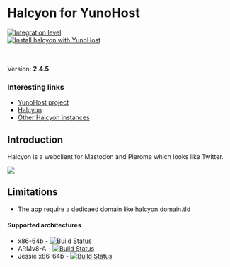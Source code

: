 # Halcyon for YunoHost


[![Integration level](https://dash.yunohost.org/integration/halcyon.svg)](https://dash.yunohost.org/appci/app/halcyon)  
[![Install halcyon with YunoHost](https://install-app.yunohost.org/install-with-yunohost.png)](https://install-app.yunohost.org/?app=halcyon)

<br><br>
Version: **2.4.5**
<br>
### Interesting links

- [YunoHost project](https://yunohost.org)
- [Halcyon](https://notabug.org/halcyon-suite/halcyon)
- [Other Halcyon instances](https://notabug.org/halcyon-suite/halcyon/wiki/Instances)

## Introduction
Halcyon is a webclient for Mastodon and Pleroma which looks like Twitter.

<img src="https://halcyon.cybre.space/login/assets/images/preview0.png"><br>

## Limitations

* The app require a dedicaed domain like halcyon.domain.tld

#### Supported architectures

* x86-64b - [![Build Status](https://ci-apps.yunohost.org/ci/logs/halcyon%20%28Community%29.svg)](https://ci-apps.yunohost.org/ci/apps/halcyon/)
* ARMv8-A - [![Build Status](https://ci-apps-arm.yunohost.org/ci/logs/halcyon%20%28Community%29.svg)](https://ci-apps-arm.yunohost.org/ci/apps/halcyon/)
* Jessie x86-64b - [![Build Status](https://ci-stretch.nohost.me/ci/logs/halcyon%20%28Community%29.svg)](https://ci-stretch.nohost.me/ci/apps/halcyon/)


